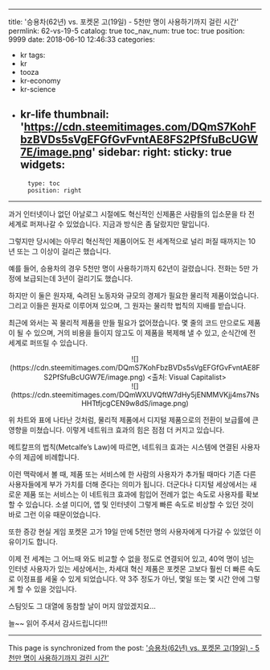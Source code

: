 
---
title: '승용차(62년) vs. 포켓몬 고(19일) - 5천만 명이 사용하기까지 걸린 시간'
permlink: 62-vs-19-5
catalog: true
toc_nav_num: true
toc: true
position: 9999
date: 2018-06-10 12:46:33
categories:
- kr
tags:
- kr
- tooza
- kr-economy
- kr-science
- kr-life
thumbnail: 'https://cdn.steemitimages.com/DQmS7KohFbzBVDs5sVgEFGfGvFvntAE8FS2PfSfuBcUGW7E/image.png'
sidebar:
    right:
        sticky: true
widgets:
    -
        type: toc
        position: right
---


과거 인터넷이나 없던 아날로그 시절에도 혁신적인 신제품은 사람들의 입소문을 타 전 세계로 퍼져나갈 수 있었습니다. 지금과 방식은 좀 달랐지만 말입니다.

그렇지만 당시에는 아무리 혁신적인 제품이어도 전 세계적으로 널리 퍼질 때까지는 10년 또는 그 이상이 걸리곤 했습니다.

예를 들어, 승용차의 경우 5천만 명이 사용하기까지 62년이 걸렸습니다. 전화는 5만 가정에 보급되는데 3년이 걸리기도 했습니다.

하지만 이 둘은 원자재, 숙려된 노동자와 규모의 경제가 필요한 물리적 제품이었습니다. 그리고 이들은 원자로 이루어져 있으며, 그 원자는 물리학 법칙의 지배를 받습니다.

최근에 와서는 꼭 물리적 제품을 만들 필요가 없어졌습니다. 몇 줄의 코드 만으로도 제품이 될 수 있으며, 거의 비용을 들이지 않고도 이 제품을 복제해 낼 수 있고, 순식간에 전 세계로 퍼뜨릴 수 있습니다.

<center>
![](https://cdn.steemitimages.com/DQmS7KohFbzBVDs5sVgEFGfGvFvntAE8FS2PfSfuBcUGW7E/image.png)
<출처: Visual Capitalist>
</center>

<center>
![](https://cdn.steemitimages.com/DQmWXUVQftW7dHy5jENMMVKjj4ms7NsHHTtfjcgCEN9w8dS/image.png)
</center>

위 차트와 표에 나타난 것처럼, 물리적 제품에서 디지털 제품으로의 전환이 보급률에 큰 영향을 미쳤습니다. 이렇게 네트워크 효과의 힘은 점점 더 커지고 있습니다.

메트칼프의 법칙(Metcalfe’s Law)에 따르면, 네트워크 효과는 시스템에 연결된 사용자 수의 제곱에 비례합니다.

이런 맥락에서 볼 때, 제품 또는 서비스에 한 사람의 사용자가 추가될 때마다 기존 다른 사용자들에게 부가 가치를 더해 준다는 의미가 됩니다.  더군다나 디지털 세상에서는 새로운 제품 또는 서비스는 이 네트워크 효과에 힘입어 전례가 없는 속도로 사용자를 확보할 수 있습니다. 소셜 미디어, 앱 및 인터넷이 그렇게 빠른 속도로 비상할 수 있던 것이 바로 그런 이유 때문이었습니다. 

또한 증강 현실 게임 포켓몬 고가 19일 만에 5천만 명의 사용자에게 다가갈 수 있었던 이유이기도 합니다.

이제 전 세계는 그 어느때 와도 비교할 수 없을 정도로 연결되어 있고, 40억 명이 넘는 인터넷 사용자가 있는 세상에서는, 차세대 혁신 제품은 포켓몬 고보다 훨씬 더 빠른 속도로 이정표를 세울 수 있게 되었습니다. 약 3주 정도가 아닌, 몇일 또는 몇 시간 안에 그렇게 할 수 있을 것입니다.

스팀잇도 그 대열에 동참할 날이 머지 않았겠지요...

늘~~ 읽어 주셔서 감사드립니다!!!

- - -

This page is synchronized from the post: ['승용차(62년) vs. 포켓몬 고(19일) - 5천만 명이 사용하기까지 걸린 시간'](https://steemit.com/@pius.pius/62-vs-19-5)
